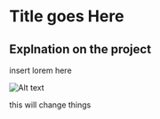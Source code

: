 # Title goes Here

## Explnation on the project

insert lorem here

![Alt text](https://avatars.githubusercontent.com/u/229410804?v=4)

this will change things